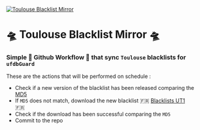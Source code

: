 [![Toulouse Blacklist Mirror](https://github.com/NethServer/toulouse-bl-mirror/actions/workflows/toulouse-bl-mirror.yml/badge.svg)](https://github.com/NethServer/toulouse-bl-mirror/actions/workflows/toulouse-bl-mirror.yml)

# :flying_saucer: Toulouse Blacklist Mirror :flying_saucer:

### Simple :robot: Github Workflow :robot: that sync `Toulouse` blacklists for `ufdbGuard` 

These are the actions that will be performed on schedule :

- Check if a new version of the blacklist has been released comparing the [MD5](http://dsi.ut-capitole.fr/blacklists/download/MD5SUM.LST)
- If `MD5` does not match, download the new blacklist :fr: [Blacklists UT1](https://dsi.ut-capitole.fr/blacklists/index_en.php) :fr:
- Check if the download has been successful comparing the `MD5`
- Commit to the repo

